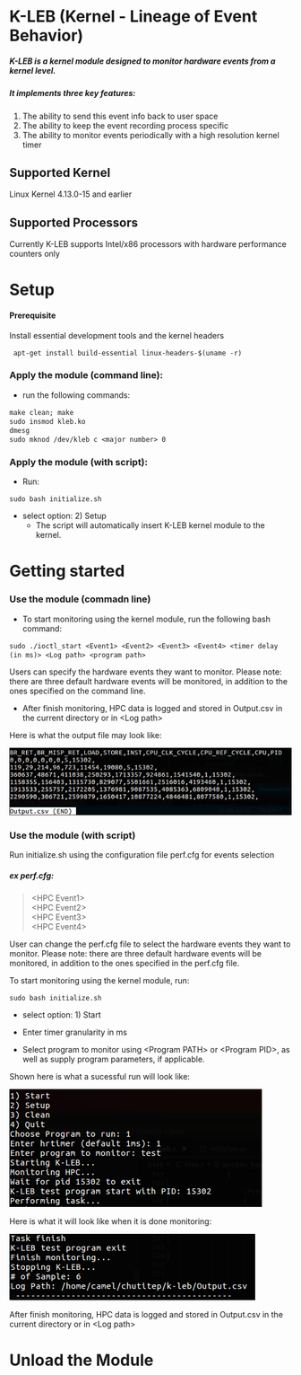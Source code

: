 # K-LEB (Kernel - Lineage of Event Behavior)
##### K-LEB is a kernel module designed to monitor hardware events from a kernel level. 

##### It implements three key features:

1. The ability to send this event info back to user space
2. The ability to keep the event recording process specific
3. The ability to monitor events periodically with a high resolution kernel timer

## Supported Kernel
Linux Kernel 4.13.0-15 and earlier

## Supported Processors
Currently K-LEB supports Intel/x86 processors with hardware performance counters only

# Setup

#### Prerequisite 
Install essential development tools and the kernel headers 
```
 apt-get install build-essential linux-headers-$(uname -r)
```

### Apply the module (command line):

- run the following commands:
```
make clean; make
sudo insmod kleb.ko
dmesg
sudo mknod /dev/kleb c <major number> 0
```

### Apply the module (with script):
-  Run: 
```
sudo bash initialize.sh
```
- select option: 2) Setup
    - The script will automatically insert K-LEB kernel module to the kernel.
    
# Getting started

### Use the module (commadn line)

- To start monitoring using the kernel module, run the following bash command:
```
sudo ./ioctl_start <Event1> <Event2> <Event3> <Event4> <timer delay (in ms)> <Log path> <program path>
```

Users can specify the hardware events they want to monitor.
Please note: there are three default hardware events will be monitored, in addition to the ones specified on the command line. 

- After finish monitoring, HPC data is logged and stored in Output.csv in the current directory or in \<Log path\>

Here is what the output file may look like:

![](Images/output.png)

### Use the module (with script)

Run initialize.sh using the configuration file perf.cfg for events selection

##### ex perf.cfg:

> \<HPC Event1\> <br>
\<HPC Event2\> <br>
\<HPC Event3\> <br>
\<HPC Event4\> <br>

User can change the perf.cfg file to select the hardware events they want to monitor.
Please note: there are three default hardware events will be monitored, in addition to the ones specified in the perf.cfg file. 

To start monitoring using the kernel module, run:
```
sudo bash initialize.sh
```
- select option: 1) Start

- Enter timer granularity in ms

- Select program to monitor using \<Program PATH\> or \<Program PID\>, as well as supply program parameters, if applicable. 

Shown here is what a sucessful run will look like:

![](Images/Runstart.png)

Here is what it will look like when it is done monitoring:

![](Images/StopMonitoring.png)

After finish monitoring, HPC data is logged and stored in Output.csv in the current directory or in \<Log path\>

# Unload the Module
